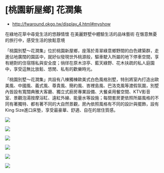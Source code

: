 # [桃園新屋鄉] 花澗集

- http://fwaround.okgo.tw/display_4.html#myshow

在綠地花草中尋覓生活的悠靜情懷
在美麗野墅中體驗生活的品味藝術
在愜意無憂的旅行中，感受生活的放鬆意境

「桃園別墅～花澗集」位於桃園新屋鄉，座落於青翠綠意鄉野間的白色建築群，走進佔地廣闊的園區中，就好似發現世外桃源般，驅車駛入所屬的地下停車空間，享有絕對的住宿隱私與安全度；徜徉在原木涼亭、藍天綠野、花木扶疏的私人庭園中，享受這無比放鬆、悠閒、私有的歡樂時光。

「桃園別墅～花澗集」共設有八棟獨棟歐美式白色風格別墅，特別將室內打造出歐美風、中國風、義式風、尊貴風、簡約風、峇裡島風、巴洛克風等渡假氛圍，別墅內皆設有寬闊典雅大客廳、獨立式廚房專業設備、大餐桌用餐空間、KTV影音室、景觀泡湯按摩浴缸、遠紅外線、能量水等設施；每間套房更依照所屬風格的不同有著獨特、都有著不同的大自然景觀，房內依照風格有不同的設計與擺飾，設有King Size進口床墊，享受最豪華、舒適、自在的居住質感。


![](http://img3.okgo.tw/store/info/10285/b20111210103655_10285_0.jpg)

![](http://image.okgo.tw/store/display/10285/b10285_20130923093547.jpg)

![](http://image.okgo.tw/store/display/10285/b10285_20131120173615.jpg)

![](http://image.okgo.tw/store/display/10285/b10285_20131120173531.jpg)

![](http://image.okgo.tw/store/display/10285/b10285_20131120173527.jpg)

![](http://image.okgo.tw/store/display/10285/b10285_20131120173612.jpg)
